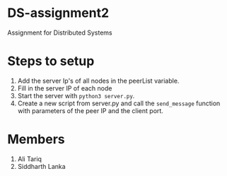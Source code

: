 # DS-assignment2
Assignment for Distributed Systems

# Steps to setup

1. Add the server Ip's of all nodes in the peerList variable.
2. Fill in the server IP of each node
3. Start the server with ```python3 server.py```.
4. Create a new script from server.py and call the ```send_message``` function with parameters of the peer IP and the client port. 

# Members

1. Ali Tariq
2. Siddharth Lanka
